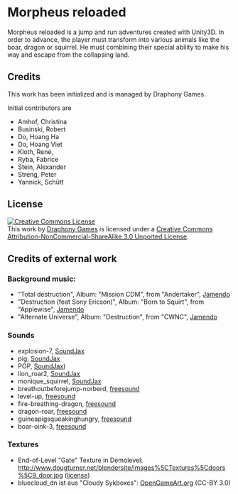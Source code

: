 Morpheus reloaded
=================
Morpheus reloaded is a jump and run adventures created with Unity3D.
In order to advance, the player must transform into various animals like the boar, dragon or squirrel.
He must combining their special ability to make his way and escape from the collapsing land.

## Credits
This work has been initialized and is managed by Draphony Games.

Initial contributors are

* Amhof, Christina
* Businski, Robert
* Do, Hoang Ha
* Do, Hoang Viet
* Kloth, René,
* Ryba, Fabrice
* Stein, Alexander
* Streng, Peter
* Yannick, Schütt

## License
<a rel="license" href="http://creativecommons.org/licenses/by-nc-sa/3.0/deed.en_US"><img alt="Creative Commons License" style="border-width:0" src="http://i.creativecommons.org/l/by-nc-sa/3.0/88x31.png" /></a><br />This work by <a xmlns:cc="http://creativecommons.org/ns#" href="http://www.draphony.de" property="cc:attributionName" rel="cc:attributionURL">Draphony Games</a> is licensed under a <a rel="license" href="http://creativecommons.org/licenses/by-nc-sa/3.0/deed.en_US">Creative Commons Attribution-NonCommercial-ShareAlike 3.0 Unported License</a>.

## Credits of external work

### Background music:
* "Total destruction",                  Album: "Mission CDM",    from "Andertaker", [Jamendo](http://www.jamendo.com/de/track/769350/total-destruction)
* "Destruction (feat Sony Ericson)",    Album: "Born to Squirt", from "Applewise", [Jamendo](http://www.jamendo.com/de/track/784434/destruction-feat-sony-ericson)
* "Alternate Universe",                 Album: "Destruction",    from "CWNC", [Jamendo](http://www.jamendo.com/de/track/678975/alternate-universe)


### Sounds
* explosion-7,                   [SoundJax](http://soundjax.com/explosion_sounds-1.html)
* pig,                           [SoundJax](http://soundjax.com/pig-3.html)
* POP,                           [SoundJax](http://soundjax.com/pop_sounds-1.html))
* lion_roar2,                    [SoundJax](http://soundjax.com/roar_sounds-1.html)
* monique_squirrel,              [SoundJax](http://soundjax.com/squirrel_sounds-1.html)
* breathoutbeforejump-norberd,	 [freesound](http://www.freesound.org/people/alex_audio/sounds/188582/)
* level-up,                      [freesound](http://www.freesound.org/people/Cabeeno%20Rossley/sounds/126422/)
* fire-breathing-dragon,         [freesound](http://www.freesound.org/people/CGEffex/sounds/94102/)
* dragon-roar,                   [freesound](http://www.freesound.org/people/JoelAudio/sounds/85568/)
* guineapigsqueakinghungry,      [freesound](http://www.freesound.org/people/PaulNewton/sounds/56374/)
* boar-oink-3,                   [freesound](http://www.freesound.org/people/Robinhood76/sounds/76796/)


### Textures
* End-of-Level "Gate" Texture in Demolevel: http://www.dougturner.net/blendersite/images%5CTextures%5Cdoors%5C9_door.jpg ([license](http://www.dougturner.net/blendersite/Terms.html))
* bluecloud_dn ist aus "Cloudy Sykboxes": [OpenGameArt.org](http://opengameart.org/sites/all/modules/pubdlcnt/pubdlcnt.php?file=http%3A//opengameart.org/sites/default/files/cloudy_0.zip&nid=11725) (CC-BY 3.0)
